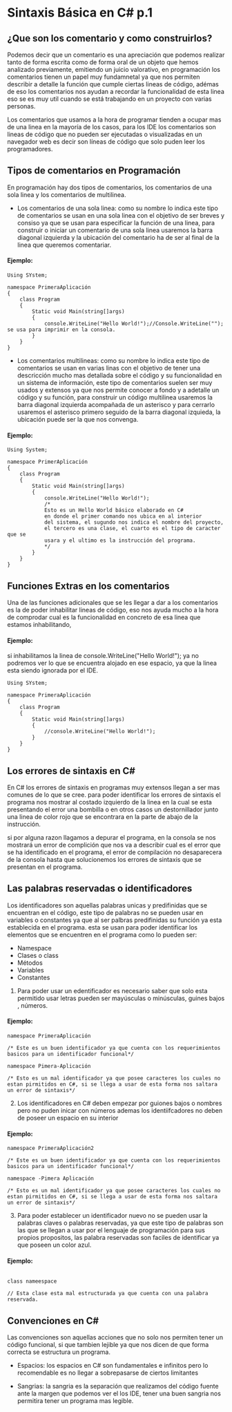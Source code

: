 # Sintaxis Básica en C# p.1

## ¿Que son los comentario y como construirlos?

Podemos decir que un comentario es una apreciación que podemos realizar tanto de forma escrita como de forma oral de un objeto que hemos analizado previamente, emitiendo un juicio valorativo, en programación los comentarios tienen un papel muy fundamnetal ya que nos permiten describir a detalle la función que cumple ciertas lineas de código, adémas de eso los comentarios nos ayudan a recordar la funcionalidad de esta linea eso se es muy util cuando se está trabajando en un proyecto con varias personas.

Los comentarios que usamos a la hora de programar tienden a ocupar mas de una linea en la mayoría de los casos, para los IDE los comentarios son lineas de código que no pueden ser ejecutadas o visualizadas en un navegador web es decir son líneas de código que solo puden leer los programadores.

## Tipos de comentarios en Programación 

En programación hay dos tipos de comentarios, los comentarios de una sola linea y los comentarios de multilinea.

- Los comentarios de una sola linea: como su nombre lo indica este tipo de comentarios se usan en una sola linea con el objetivo de ser breves y consiso ya que se usan para especificar la función de una linea, para construir o iniciar un comentario de una sola linea usaremos la barra diagonal izquierda y la ubicación del comentario ha de ser al final de la linea que queremos comentariar.

#### Ejemplo:
~~~
Using SYstem;

namespace PrimeraAplicación
{
    class Program
    {
        Static void Main(string[]args)
        {
            console.WriteLine("Hello World!");//Console.WriteLine(""); se usa para imprimir en la consola.
        }
    }
}
~~~

- Los comentarios multilineas: como su nombre lo indica este tipo de comentarios se usan en varias linas con el objetivo de tener una descricción mucho mas detallada sobre el código y su funcionalidad en un sistema de información, este tipo de comentarios suelen ser muy usados y extensos ya que nos permite conocer a fondo y a adetalle un código y su función, para construir un código  multilinea usaremos la barra diagonal izquierda acompañada de un asterisco y para cerrarlo usaremos el asterisco primero seguido de la barra diagonal izquieda, la ubicación puede ser la que nos convenga.

#### Ejemplo:
~~~
Using System; 

namespace PrimerAplicación
{
    class Program 
    {
        Static void Main(string[]args)
        {
            console.WriteLine("Hello World!");
            /*
            Esto es un Hello World básico elaborado en C#
            en donde el primer comando nos ubica en al interior
            del sistema, el sugundo nos indica el nombre del proyecto,
            el tercero es una clase, el cuarto es el tipo de caracter que se 
            usara y el ultimo es la instrucción del programa.
            */ 
        }
    }
}
~~~

## Funciones Extras en los comentarios

Una de las funciones adicionales que se les llegar a dar a los comentarios es la de poder inhabilitar lineas de código, eso nos ayuda mucho a la hora de comprodar cual es la funcionalidad en concreto de esa linea que estamos inhabilitando,

#### Ejemplo:

si inhabilitamos la linea de console.WriteLine("Hello World!"); ya no podremos ver lo que se encuentra alojado en ese espacio, ya que la linea esta siendo ignorada por el IDE.
~~~
Using SYstem;

namespace PrimeraAplicación
{
    class Program
    {
        Static void Main(string[]args)
        {
            //console.WriteLine("Hello World!");
        }
    }
}
~~~

## Los errores de sintaxis en C#

En C# los errores de sintaxis en programas muy extensos llegan a ser mas comunes de lo que se cree. para poder identificar los errores de sintaxis el programa nos mostrar al costado izquierdo de la linea en la cual se esta presentando el error una bombilla o en otros casos un destornillador junto una linea de color rojo que se encontrara en la parte de abajo de la instrucción.

si por alguna razon llagamos a depurar el programa, en la consola se nos mostrará un error de complición que nos va a describir cual es el error que se ha identificado en el programa, el error de compilación no desaparecera de la  consola hasta que solucionemos los errores de sintaxis que se presentan en el programa.

## Las palabras reservadas o identificadores

Los identificadores son aquellas palabras unicas y predifinidas que se encuentran en el código, este tipo de palabras no se pueden usar en variables o constantes ya que al ser palbras predifinidas su función ya esta establecida en el programa. esta se usan para poder identificar los elementos que se encuentren en el programa como lo pueden ser:

- Namespace
- Clases o class
- Métodos 
- Variables 
- Constantes 

1. Para poder usar un edentificador es necesario saber que solo esta permitido usar letras pueden ser mayúsculas o minúsculas, guines bajos , números.

#### Ejemplo:

~~~
namespace PrimeraAplicación

/* Este es un buen identificador ya que cuenta con los requerimientos basicos para un identificador funcional*/

namespace Pimera-Aplicación 

/* Esto es un mal identificador ya que posee caracteres los cuales no estan pirmitidos en C#, si se llega a usar de esta forma nos saltara un error de sintaxis*/
~~~

2. Los identificadores en C# deben empezar por guiones bajos o nombres pero no puden inicar con números ademas los identiifcadores no deben de poseer un espacio en su interior  
 
#### Ejemplo:

~~~
namespace PrimeraAplicación2

/* Este es un buen identificador ya que cuenta con los requerimientos basicos para un identificador funcional*/

namespace -Pimera Aplicación 

/* Esto es un mal identificador ya que posee caracteres los cuales no estan pirmitidos en C#, si se llega a usar de esta forma nos saltara un error de sintaxis*/
~~~

3. Para poder establecer un identificador nuevo no se pueden usar la palabras claves o palabras reservadas, ya que este tipo de palabras son las que se llegan a usar por el lenguaje de programación para sus propios propositos, las palabra reservadas son faciles de identificar ya que poseen un color azul.

#### Ejemplo:

~~~

class nameespace

// Esta clase esta mal estructurada ya que cuenta con una palabra reservada. 

~~~

## Convenciones en C#

Las convenciones son aquellas acciones que no solo nos permiten tener un código funcional, si que tambien lejible ya que nos dicen de que forma correcta se estructura un programa.

- Espacios: los espacios en C# son fundamentales e infinitos pero lo recomendable es no llegar a sobrepasarse de ciertos limitantes 

- Sangrias: la sangria es la separación que realizamos del código fuente ante la margen que podemos ver el los IDE, tener una buen sangria nos permitira tener un programa mas legible.